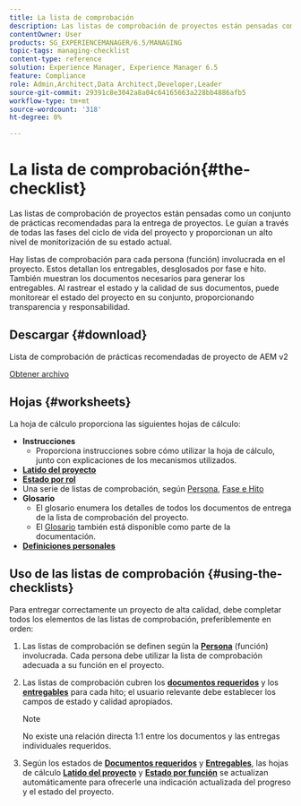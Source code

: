```yaml
---
title: La lista de comprobación
description: Las listas de comprobación de proyectos están pensadas como un conjunto de prácticas recomendadas para la entrega de proyectos. Le guían a través de todas las fases del ciclo de vida del proyecto y proporcionan un alto nivel de monitorización de su estado actual.
contentOwner: User
products: SG_EXPERIENCEMANAGER/6.5/MANAGING
topic-tags: managing-checklist
content-type: reference
solution: Experience Manager, Experience Manager 6.5
feature: Compliance
role: Admin,Architect,Data Architect,Developer,Leader
source-git-commit: 29391c8e3042a8a04c64165663a228bb4886afb5
workflow-type: tm+mt
source-wordcount: '318'
ht-degree: 0%

---
```


# La lista de comprobación{#the-checklist}

Las listas de comprobación de proyectos están pensadas como un conjunto de prácticas recomendadas para la entrega de proyectos. Le guían a través de todas las fases del ciclo de vida del proyecto y proporcionan un alto nivel de monitorización de su estado actual.

Hay listas de comprobación para cada persona (función) involucrada en el proyecto. Estos detallan los entregables, desglosados por fase e hito. También muestran los documentos necesarios para generar los entregables. Al rastrear el estado y la calidad de sus documentos, puede monitorear el estado del proyecto en su conjunto, proporcionando transparencia y responsabilidad.

## Descargar {#download}

Lista de comprobación de prácticas recomendadas de proyecto de AEM v2

[Obtener archivo](assets/aem_project_bp_checklistv2-65.xlsx)

## Hojas {#worksheets}

La hoja de cálculo proporciona las siguientes hojas de cálculo:

* **Instrucciones**
   * Proporciona instrucciones sobre cómo utilizar la hoja de cálculo, junto con explicaciones de los mecanismos utilizados.
* **[Latido del proyecto](/help/managing/best-practices.md#project-heartbeat-dashboard)**
* **[Estado por rol](/help/managing/best-practices.md#status-by-role)**
* Una serie de listas de comprobación, según [Persona](/help/managing/best-practices.md#persona), [Fase e Hito](/help/managing/best-practices.md#phases-and-milestones)
* **Glosario**
   * El glosario enumera los detalles de todos los documentos de entrega de la lista de comprobación del proyecto.
   * El [Glosario](/help/managing/best-practices-glossary.md) también está disponible como parte de la documentación.
* **[Definiciones personales](/help/managing/best-practices.md#persona)**

## Uso de las listas de comprobación {#using-the-checklists}

Para entregar correctamente un proyecto de alta calidad, debe completar todos los elementos de las listas de comprobación, preferiblemente en orden:

1. Las listas de comprobación se definen según la **[Persona](/help/managing/best-practices.md#persona)** (función) involucrada. Cada persona debe utilizar la lista de comprobación adecuada a su función en el proyecto.
1. Las listas de comprobación cubren los **[documentos requeridos](/help/managing/best-practices.md#required-documents)** y los **[entregables](/help/managing/best-practices.md#deliverables)** para cada hito; el usuario relevante debe establecer los campos de estado y calidad apropiados.

   >[!NOTE]
   >
   >No existe una relación directa 1:1 entre los documentos y las entregas individuales requeridos.

1. Según los estados de **[Documentos requeridos](/help/managing/best-practices.md#required-documents)** y **[Entregables](/help/managing/best-practices.md#deliverables)**, las hojas de cálculo **[Latido del proyecto](/help/managing/best-practices.md#project-heartbeat-dashboard)** y **[Estado por función](/help/managing/best-practices.md#status-by-role)** se actualizan automáticamente para ofrecerle una indicación actualizada del progreso y el estado del proyecto.
